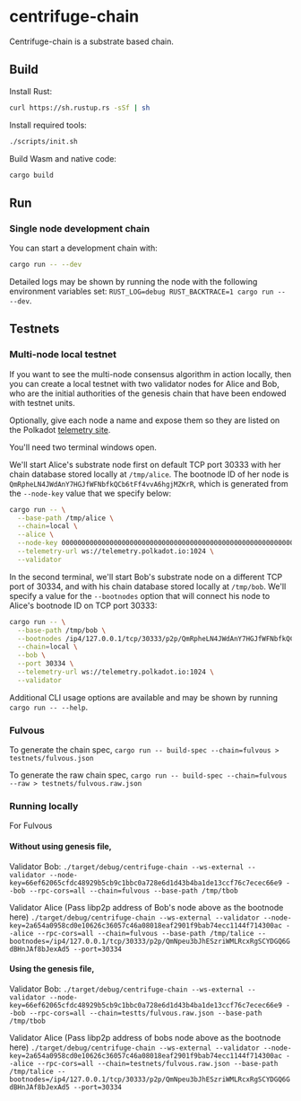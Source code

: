# centrifuge-chain

Centrifuge-chain is a substrate based chain.

## Build

Install Rust:

```bash
curl https://sh.rustup.rs -sSf | sh
```

Install required tools:

```bash
./scripts/init.sh
```

Build Wasm and native code:

```bash
cargo build
```

## Run

### Single node development chain

You can start a development chain with:

```bash
cargo run -- --dev
```

Detailed logs may be shown by running the node with the following environment variables set: `RUST_LOG=debug RUST_BACKTRACE=1 cargo run -- --dev`.

## Testnets

### Multi-node local testnet

If you want to see the multi-node consensus algorithm in action locally, then you can create a local testnet with two validator nodes for Alice and Bob, who are the initial authorities of the genesis chain that have been endowed with testnet units.

Optionally, give each node a name and expose them so they are listed on the Polkadot [telemetry site](https://telemetry.polkadot.io/#/Local%20Testnet).

You'll need two terminal windows open.

We'll start Alice's substrate node first on default TCP port 30333 with her chain database stored locally at `/tmp/alice`. The bootnode ID of her node is `QmRpheLN4JWdAnY7HGJfWFNbfkQCb6tFf4vvA6hgjMZKrR`, which is generated from the `--node-key` value that we specify below:

```bash
cargo run -- \
  --base-path /tmp/alice \
  --chain=local \
  --alice \
  --node-key 0000000000000000000000000000000000000000000000000000000000000001 \
  --telemetry-url ws://telemetry.polkadot.io:1024 \
  --validator
```

In the second terminal, we'll start Bob's substrate node on a different TCP port of 30334, and with his chain database stored locally at `/tmp/bob`. We'll specify a value for the `--bootnodes` option that will connect his node to Alice's bootnode ID on TCP port 30333:

```bash
cargo run -- \
  --base-path /tmp/bob \
  --bootnodes /ip4/127.0.0.1/tcp/30333/p2p/QmRpheLN4JWdAnY7HGJfWFNbfkQCb6tFf4vvA6hgjMZKrR \
  --chain=local \
  --bob \
  --port 30334 \
  --telemetry-url ws://telemetry.polkadot.io:1024 \
  --validator
```

Additional CLI usage options are available and may be shown by running `cargo run -- --help`.

### Fulvous 

To generate the chain spec,
`cargo run -- build-spec --chain=fulvous > testnets/fulvous.json`

To generate the raw chain spec,
`cargo run -- build-spec --chain=fulvous --raw > testnets/fulvous.raw.json`


### Running locally
For Fulvous

#### Without using genesis file,

Validator Bob:
`./target/debug/centrifuge-chain --ws-external --validator --node-key=66ef62065cfdc48929b5cb9c1bbc0a728e6d1d43b4ba1de13ccf76c7ecec66e9 --bob --rpc-cors=all --chain=fulvous --base-path /tmp/tbob`

Validator Alice (Pass libp2p address of Bob's node above as the bootnode here)
`./target/debug/centrifuge-chain --ws-external --validator --node-key=2a654a0958cd0e10626c36057c46a08018eaf2901f9bab74ecc1144f714300ac --alice --rpc-cors=all --chain=fulvous --base-path /tmp/talice --bootnodes=/ip4/127.0.0.1/tcp/30333/p2p/QmNpeu3bJhESzriWMLRcxRgSCYDGQ6GdBHnJAf8bJexAd5 --port=30334`

#### Using the genesis file,

Validator Bob:
`./target/debug/centrifuge-chain --ws-external --validator --node-key=66ef62065cfdc48929b5cb9c1bbc0a728e6d1d43b4ba1de13ccf76c7ecec66e9 --bob --rpc-cors=all --chain=testts/fulvous.raw.json --base-path /tmp/tbob`

Validator Alice (Pass libp2p address of bobs node above as the bootnode here)
`./target/debug/centrifuge-chain --ws-external --validator --node-key=2a654a0958cd0e10626c36057c46a08018eaf2901f9bab74ecc1144f714300ac --alice --rpc-cors=all --chain=testnets/fulvous.raw.json --base-path /tmp/talice --bootnodes=/ip4/127.0.0.1/tcp/30333/p2p/QmNpeu3bJhESzriWMLRcxRgSCYDGQ6GdBHnJAf8bJexAd5 --port=30334`
